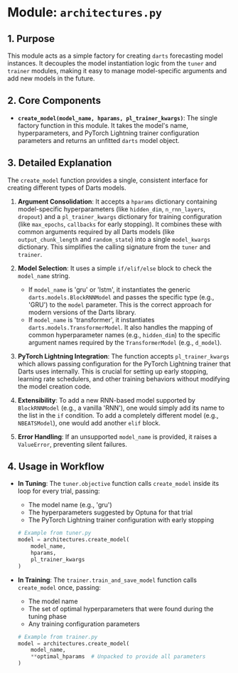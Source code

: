 # Module: `architectures.py`

## 1. Purpose

This module acts as a simple factory for creating `darts` forecasting model instances. It decouples the model instantiation logic from the `tuner` and `trainer` modules, making it easy to manage model-specific arguments and add new models in the future.

## 2. Core Components

-   **`create_model(model_name, hparams, pl_trainer_kwargs)`**: The single factory function in this module. It takes the model's name, hyperparameters, and PyTorch Lightning trainer configuration parameters and returns an unfitted `darts` model object.

## 3. Detailed Explanation

The `create_model` function provides a single, consistent interface for creating different types of Darts models.

1.  **Argument Consolidation**: It accepts a `hparams` dictionary containing model-specific hyperparameters (like `hidden_dim`, `n_rnn_layers`, `dropout`) and a `pl_trainer_kwargs` dictionary for training configuration (like `max_epochs`, `callbacks` for early stopping). It combines these with common arguments required by all Darts models (like `output_chunk_length` and `random_state`) into a single `model_kwargs` dictionary. This simplifies the calling signature from the `tuner` and `trainer`.

2.  **Model Selection**: It uses a simple `if/elif/else` block to check the `model_name` string.
    -   If `model_name` is 'gru' or 'lstm', it instantiates the generic `darts.models.BlockRNNModel` and passes the specific type (e.g., 'GRU') to the `model` parameter. This is the correct approach for modern versions of the Darts library.
    -   If `model_name` is 'transformer', it instantiates `darts.models.TransformerModel`. It also handles the mapping of common hyperparameter names (e.g., `hidden_dim`) to the specific argument names required by the `TransformerModel` (e.g., `d_model`).

3.  **PyTorch Lightning Integration**: The function accepts `pl_trainer_kwargs` which allows passing configuration for the PyTorch Lightning trainer that Darts uses internally. This is crucial for setting up early stopping, learning rate schedulers, and other training behaviors without modifying the model creation code.

4.  **Extensibility**: To add a new RNN-based model supported by `BlockRNNModel` (e.g., a vanilla 'RNN'), one would simply add its name to the list in the `if` condition. To add a completely different model (e.g., `NBEATSModel`), one would add another `elif` block.

5.  **Error Handling**: If an unsupported `model_name` is provided, it raises a `ValueError`, preventing silent failures.

## 4. Usage in Workflow

-   **In Tuning**: The `tuner.objective` function calls `create_model` inside its loop for every trial, passing:
    - The model name (e.g., 'gru')
    - The hyperparameters suggested by Optuna for that trial
    - The PyTorch Lightning trainer configuration with early stopping

    ```python
    # Example from tuner.py
    model = architectures.create_model(
        model_name, 
        hparams,
        pl_trainer_kwargs
    )
    ```

-   **In Training**: The `trainer.train_and_save_model` function calls `create_model` once, passing:
    - The model name
    - The set of optimal hyperparameters that were found during the tuning phase
    - Any training configuration parameters

    ```python
    # Example from trainer.py
    model = architectures.create_model(
        model_name, 
        **optimal_hparams  # Unpacked to provide all parameters
    )
    ```
